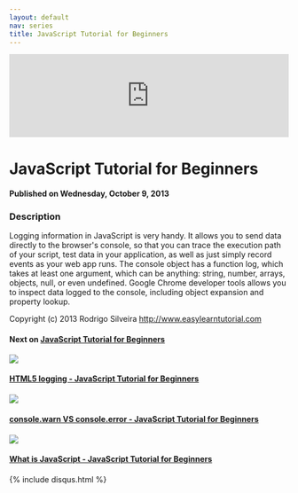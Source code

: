 ```yaml
---
layout: default
nav: series
title: JavaScript Tutorial for Beginners
---
```


<div class="container">
    <div class="row mt grid">
        <div class="mt"></div>
        <div class="row" style="margin-bottom: 20px;">
            <div class="col-sm-push-1 col-sm-10 col-md-push-2 col-md-8">
                <div class="video-container">
                    <iframe width="100%" src="https://www.youtube.com/embed/f-6hRCi3SMA" frameborder="0" allowfullscreen></iframe>
                </div>
            </div>
            <div class="clearfix"></div>
            <div class="col-md-8">
                <h1>JavaScript Tutorial for Beginners</h1>
                <h4>Published on Wednesday, October 9, 2013</h4>
                <h3>Description</h3>
                <p>Logging information in JavaScript is very handy. It allows you to send data directly to the browser's console, so that you can trace the execution path of your script, test data in your application, as well as just simply record events as your web app runs. The console object has a function log, which takes at least one argument, which can be anything: string, number, arrays, objects, null, or even undefined. Google Chrome developer tools allows you to inspect data logged to the console, including object expansion and property lookup.

Copyright (c) 2013 Rodrigo Silveira http://www.easylearntutorial.com</p>
            </div>
            <div class="col-md-4">
                <h4>Next on <a href="/series/javascript-tutorial-for-beginners">JavaScript Tutorial for Beginners</a></h4><div class="row" style="margin-bottom: 20px">
            <div class="col-md-6">
                <a href="/series/javascript-tutorial-for-beginners/html5-logging-javascript-tutorial-for-beginners">
                    <img src="/img/blank.gif" data-echo="https://i.ytimg.com/vi/8ZSChdtefo4/hqdefault.jpg" class="img-responsive" />
                </a>
            </div>
            <div class="col-md-6">
                <h4>
                    <a href="/series/javascript-tutorial-for-beginners/html5-logging-javascript-tutorial-for-beginners">HTML5 logging - JavaScript Tutorial for Beginners</a>
                </h4>
            </div>
        </div><div class="row" style="margin-bottom: 20px">
            <div class="col-md-6">
                <a href="/series/javascript-tutorial-for-beginners/console-warn-vs-console-error-javascript-tutorial-for-beginners">
                    <img src="/img/blank.gif" data-echo="https://i.ytimg.com/vi/xSZU3KS9rYQ/hqdefault.jpg" class="img-responsive" />
                </a>
            </div>
            <div class="col-md-6">
                <h4>
                    <a href="/series/javascript-tutorial-for-beginners/console-warn-vs-console-error-javascript-tutorial-for-beginners">console.warn VS console.error - JavaScript Tutorial for Beginners</a>
                </h4>
            </div>
        </div><div class="row" style="margin-bottom: 20px">
            <div class="col-md-6">
                <a href="/series/javascript-tutorial-for-beginners/what-is-javascript-javascript-tutorial-for-beginners">
                    <img src="/img/blank.gif" data-echo="https://i.ytimg.com/vi/pQWz0fZAdVY/hqdefault.jpg" class="img-responsive" />
                </a>
            </div>
            <div class="col-md-6">
                <h4>
                    <a href="/series/javascript-tutorial-for-beginners/what-is-javascript-javascript-tutorial-for-beginners">What is JavaScript - JavaScript Tutorial for Beginners</a>
                </h4>
            </div>
        </div>
            </div>
            <div class="col-md-8">
                {% include disqus.html %}
            </div>
        </div>
    </div>
    <div class="row mt grid"></div>
</div>
